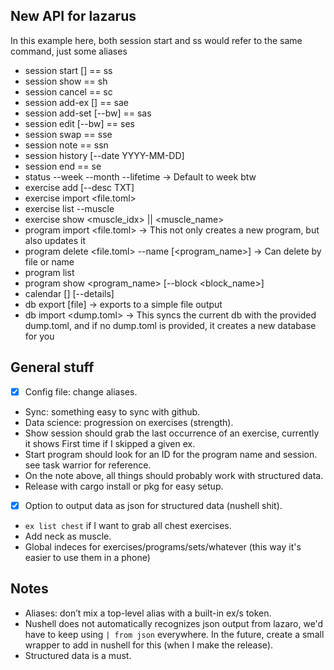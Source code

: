 ## New API for lazarus
In this example here, both session start and ss would refer to the same command, just some aliases

- session start <program> <block> [<week>] == ss
- session show == sh
- session cancel == sc
- session add-ex <exercise> <sets> [<reps>] == sae
- session add-set <idx> <weight> <reps> [--bw] == sas
- session edit <idx> <weight> <reps> [--bw] == ses
- session swap <idx> <variation> == sse
- session note <idx> <note> == ssn
- session history <program> <block> [--date YYYY-MM-DD]
- session end == se
- status --week --month --lifetime -> Default to week btw
- exercise add <name> <muscle> [--desc TXT]
- exercise import <file.toml>
- exercise list --muscle
- exercise show <muscle_idx> || <muscle_name>
- program import <file.toml> -> This not only creates a new program, but also updates it
- program delete <file.toml> --name [<program_name>] -> Can delete by file or name
- program list
- program show <program_name> [--block <block_name>]
- calendar [<YYYY-MM>] [--details]
- db export [file] -> exports to a simple file output
- db import <dump.toml> -> This syncs the current db with the provided dump.toml, and if no dump.toml is provided, it creates a new database for you

## General stuff
- [x] Config file: change aliases.
- Sync: something easy to sync with github.
- Data science: progression on exercises (strength).
- Show session should grab the last occurrence of an exercise, currently it shows First time if I skipped a given ex.
- Start program should look for an ID for the program name and session. see task warrior for reference. 
- On the note above, all things should probably work with structured data.
- Release with cargo install or pkg for easy setup.
- [x] Option to output data as json for structured data (nushell shit).
- `ex list chest` if I want to grab all chest exercises.
- Add neck as muscle.
- Global indeces for exercises/programs/sets/whatever (this way it's easier to use them in a phone)

## Notes
- Aliases: don’t mix a top-level alias with a built-in ex/s token.
- Nushell does not automatically recognizes json output from lazaro, we'd have to keep using `| from json` everywhere. In the future, create a small wrapper to add in nushell for this (when I make the release).
- Structured data is a must.
